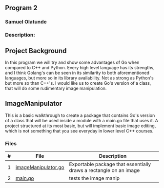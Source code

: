
##  Program 2
### Samuel Olatunde 
### Description:

## Project Background
In this program we will try and show some advantages of Go when compared to C++ and Python. Every high level language has its strengths, and I think Golang's can be seen in its similarity to both aforementioned languages, but more so in its library availability. Not as strong as Python's but more so than C++'s. I would like us to create Go's version of a class, that will do some rudimentary image manipulation.

## ImageManipulator
This is a basic walkthrough to create a package that contains Go's version of a class that will be used inside a module with a main.go file that uses it. A project structured at its most basic, but will implement basic image editing, which is not something that you see everyday in lower level C++ courses.

### Files

|   #   | File             | Description                                        |
| :---: | ---------------- | -------------------------------------------------- |
|   1   | [imageManipulator.go](https://github.com/SamOlatunde/4143-PLC/Assignment/P02/tree/main/imageManipulator.go)        |  Exportable package that essentially draws a rectangle on an image    |
|   2   | [main.go](https://github.com/SamOlatunde/4143-PLC/Assignment/P02/tree/main/main.go)  | tests the image manip        |


